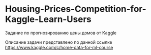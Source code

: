 # Housing-Prices-Competition-for-Kaggle-Learn-Users
Задание по прогнозированию цены домов от Kaggle

Описание задачи представлено по данной ссылке https://www.kaggle.com/c/home-data-for-ml-course
